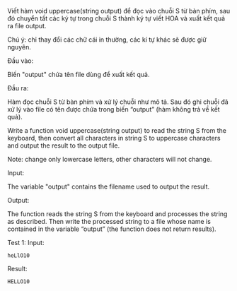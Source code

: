 Viết hàm void uppercase(string output) để đọc vào chuỗi S từ bàn phím, sau đó chuyển tất các ký tự trong chuỗi S thành ký tự viết HOA và xuất kết quả ra file output.

Chú ý: chỉ thay đổi các chữ cái in thường, các kí tự khác sẽ được giữ nguyên.


Đầu vào:

Biến "output" chứa tên file dùng để xuất kết quả.

Đầu ra:


Hàm đọc chuỗi S từ bàn phím và xử lý chuỗi như mô tả. Sau đó ghi chuỗi đã xử lý vào file có tên được chứa trong biến “output” (hàm không trả về kết quả).



Write a function void uppercase(string output) to read the string S from the keyboard, then convert all characters in string S to uppercase characters and output the result to the output file.

Note: change only lowercase letters, other characters will not change.

Input:

The variable "output" contains the filename used to output the result.

Output:

The function reads the string S from the keyboard and processes the string as described. Then write the processed string to a file whose name is contained in the variable “output” (the function does not return results).

Test 1:
Input:
```
heLlO10
```
Result:
```
HELLO10
```